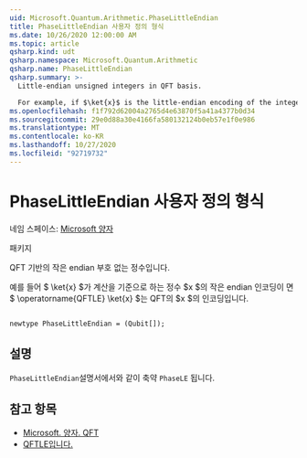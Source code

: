 ```yaml
---
uid: Microsoft.Quantum.Arithmetic.PhaseLittleEndian
title: PhaseLittleEndian 사용자 정의 형식
ms.date: 10/26/2020 12:00:00 AM
ms.topic: article
qsharp.kind: udt
qsharp.namespace: Microsoft.Quantum.Arithmetic
qsharp.name: PhaseLittleEndian
qsharp.summary: >-
  Little-endian unsigned integers in QFT basis.

  For example, if $\ket{x}$ is the little-endian encoding of the integer $x$ in the computational basis, then $\operatorname{QFTLE} \ket{x}$ is the encoding of $x$ in the QFT basis.
ms.openlocfilehash: f1f792d62004a2765d4e63870f5a41a4377b0d34
ms.sourcegitcommit: 29e0d88a30e4166fa580132124b0eb57e1f0e986
ms.translationtype: MT
ms.contentlocale: ko-KR
ms.lasthandoff: 10/27/2020
ms.locfileid: "92719732"
---
```

# <a name="phaselittleendian-user-defined-type"></a>PhaseLittleEndian 사용자 정의 형식

네임 스페이스: [Microsoft 양자](xref:Microsoft.Quantum.Arithmetic)

패키지 [](https://nuget.org/packages/)


QFT 기반의 작은 endian 부호 없는 정수입니다.

예를 들어 $ \ket{x} $가 계산을 기준으로 하는 정수 $x $의 작은 endian 인코딩이 면 $ \operatorname{QFTLE} \ket{x} $는 QFT의 $x $의 인코딩입니다.

```qsharp

newtype PhaseLittleEndian = (Qubit[]);
```



## <a name="remarks"></a>설명

`PhaseLittleEndian`설명서에서와 같이 축약 `PhaseLE` 됩니다.

## <a name="see-also"></a>참고 항목

- [Microsoft. 양자. QFT](xref:Microsoft.Quantum.Canon.QFT)
- [QFTLE입니다.](xref:Microsoft.Quantum.Canon.QFTLE)